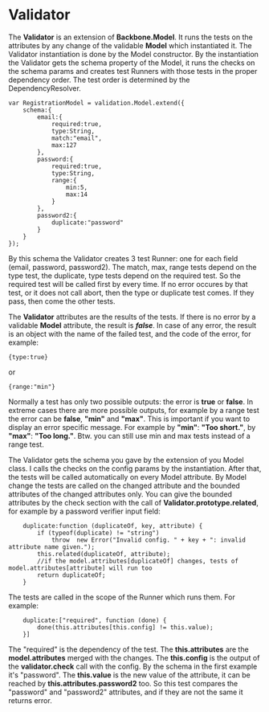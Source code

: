 # Validator

The **Validator** is an extension of **Backbone.Model**. It runs the tests on the attributes by any change of the validable **Model** which instantiated it. The Validator instantiation is done by the Model constructor. By the instantiation the Validator gets the schema property of the Model, it runs the checks on the schema params and creates test Runners with those tests in the proper dependency order. The test order is determined by the DependencyResolver. 

    var RegistrationModel = validation.Model.extend({
        schema:{
            email:{
                required:true,
                type:String,
                match:"email",
                max:127
            },
            password:{
                required:true,
                type:String,
                range:{
                    min:5,
                    max:14
                }
            },
            password2:{
                duplicate:"password"
            }
        }
    });

By this schema the Validator creates 3 test Runner: one for each field (email, password, password2). The match, max, range tests depend on the type test, the duplicate, type tests depend on the required test. So the required test will be called first by every time. If no error occures by that test, or it does not call abort, then the type or duplicate test comes. If they pass, then come the other tests.

The **Validator** attributes are the results of the tests. If there is no error by a validable **Model** attribute, the result is ***false***. In case of any error, the result is an object with the name of the failed test, and the code of the error, for example:

    {type:true}
or

    {range:"min"}


Normally a test has only two possible outputs: the error is **true** or **false**. In extreme cases there are more possible outputs, for example by a range test the error can be **false**, **"min"** and **"max"**. This is important if you want to display an error specific message. For example by **"min"**: **"Too short."**, by **"max"**: **"Too long."**. Btw. you can still use min and max tests instead of a range test.

The Validator gets the schema you gave by the extension of you Model class. I calls the checks on the config params by the instantiation. After that, the tests will be called automatically on every Model attribute. By Model change the tests are called on the changed attribute and the bounded attributes of the changed attributes only. You can give the bounded attributes by the check section with the call of **Validator.prototype.related**, for example by a password verifier input field:

        duplicate:function (duplicateOf, key, attribute) {
            if (typeof(duplicate) != "string")
                throw  new Error("Invalid config. " + key + ": invalid attribute name given.");
            this.related(duplicateOf, attribute);
            //if the model.attributes[duplicateOf] changes, tests of model.attributes[attribute] will run too
            return duplicateOf;
        }

The tests are called in the scope of the Runner which runs them. For example:

        duplicate:["required", function (done) {
            done(this.attributes[this.config] != this.value);
        }]

The "required" is the dependency of the test. The **this.attributes** are the **model.attributes** merged with the changes. The **this.config** is the output of the **validator.check** call with the config. By the schema in the first example it's "password". The **this.value** is the new value of the attribute, it can be reached by **this.attributes.password2** too. So this test compares the "password" and "password2" attributes, and if they are not the same it returns error.